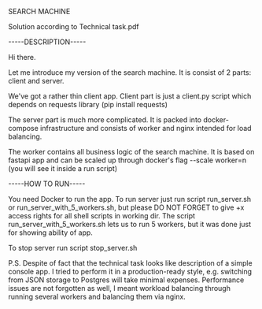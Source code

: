 SEARCH MACHINE

Solution according to Technical task.pdf


-----DESCRIPTION-----

Hi there.

Let me introduce my version of the search machine.
It is consist of 2 parts: client and server.

We've got a rather thin client app. Client part is just a client.py script which depends on requests library (pip install requests)

The server part is much more complicated.
It is packed into docker-compose infrastructure and consists of worker and nginx intended for load balancing.

The worker contains all business logic of the search machine. It is based on fastapi app and can be scaled up through docker's flag --scale worker=n (you will see it inside a run script)

-----HOW TO RUN-----

You need Docker to run the app.
To run server just run script run_server.sh or run_server_with_5_workers.sh, but please DO NOT FORGET to give +x access rights for all shell scripts in working dir.
The script run_server_with_5_workers.sh lets us to run 5 workers, but it was done just for showing ability of app.

To stop server run script stop_server.sh

P.S. Despite of fact that the technical task looks like description of a simple console app. 
I tried to perform it in a production-ready style, e.g. switching from JSON storage to Postgres will take minimal expenses. Performance issues are not forgotten as well, I meant workload balancing through running several workers and balancing them via nginx.

    
